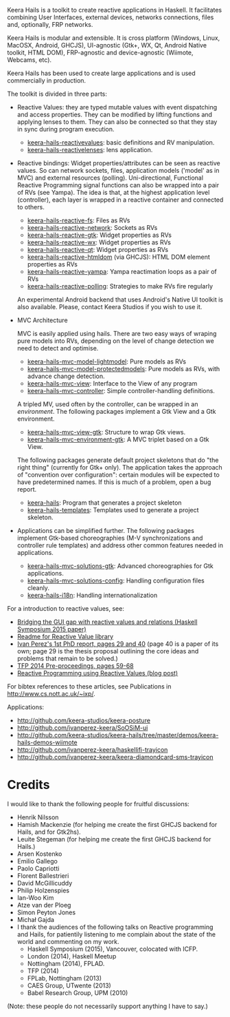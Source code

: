 Keera Hails is a toolkit to create reactive applications in Haskell.
It facilitates combining User Interfaces, external devices, networks
connections, files and, optionally, FRP networks.

Keera Hails is modular and extensible. It is cross platform (Windows, Linux,
MacOSX, Android, GHCJS), UI-agnostic (Gtk+, WX, Qt, Android Native toolkit,
HTML DOM), FRP-agnostic and device-agnostic (Wiimote, Webcams, etc).

Keera Hails has been used to create large applications and is used commercially
in production.

The toolkit is divided in three parts:
* Reactive Values: they are typed mutable values with event dispatching and
access properties. They can be modified by lifting functions and applying
lenses to them. They can also be connected so that they stay in sync during
program execution.

  - [keera-hails-reactivevalues](keera-hails-reactivevalues/): basic definitions and RV manipulation.
  - [keera-hails-reactivelenses](keera-hails-reactivelenses/): lens application.

* Reactive bindings: Widget properties/attributes can be seen as
reactive values. So can network sockets, files, application models ('model'
as in MVC) and external resources (polling). Uni-directional, Functional
Reactive Programming signal functions can also be wrapped into a pair
of RVs (see Yampa). The idea is that, at the highest application level
(controller), each layer is wrapped in a reactive container and connected
to others.

  - [keera-hails-reactive-fs](keera-hails-reactive-fs/): Files as RVs
  - [keera-hails-reactive-network](keera-hails-reactive-network/): Sockets as RVs
  - [keera-hails-reactive-gtk](keera-hails-reactive-gtk/): Widget properties as RVs
  - [keera-hails-reactive-wx](keera-hails-reactive-wx/): Widget properties as RVs
  - [keera-hails-reactive-qt](keera-hails-reactive-qt/): Widget properties as RVs
  - [keera-hails-reactive-htmldom](keera-hails-reactive-htmldom/) (via GHCJS): HTML DOM element properties as RVs
  - [keera-hails-reactive-yampa](keera-hails-reactive-yampa/): Yampa reactimation loops as a pair of RVs
  - [keera-hails-reactive-polling](keera-hails-reactive-polling/): Strategies to make RVs fire regularly

  An experimental Android backend that uses Android's Native UI toolkit
  is also available. Please, contact Keera Studios if you wish to
  use it.

* MVC Architecture

  MVC is easily applied using hails. There are two easy ways of wraping pure
  models into RVs, depending on the level of change detection we need to detect
  and optimise.
  - [keera-hails-mvc-model-lightmodel](keera-hails-mvc-model-lightmodel/): Pure models as RVs
  - [keera-hails-mvc-model-protectedmodels](keera-hails-mvc-model-protectedmodels/): Pure models as RVs, with advance change detection.
  - [keera-hails-mvc-view](keera-hails-mvc-view/): Interface to the View of any program
  - [keera-hails-mvc-controller](keera-hails-mvc-controller/): Simple controller-handling definitions.

  A tripled MV, used often by the controller, can be wrapped in an
  *environment*.  The following packages implement a Gtk View and a Gtk
  environment.
  - [keera-hails-mvc-view-gtk](keera-hails-mvc-view-gtk/): Structure to wrap Gtk views.
  - [keera-hails-mvc-environment-gtk](keera-hails-mvc-environment-gtk/): A MVC triplet based on a Gtk View.

  The following packages generate default project skeletons that do "the right
  thing" (currently for Gtk+ only). The application takes the approach of
  "convention over configuration": certain modules will be expected to have
  predetermined names. If this is much of a problem, open a bug report.
  - [keera-hails](keera-hails/): Program that generates a project skeleton
  - [keera-hails-templates](keera-hails-templates/): Templates used to generate a project skeleton.

* Applications can be simplified further. The following packages implement
  Gtk-based choreographies (M-V synchronizations and controller rule templates)
  and address other common features needed in applications.

  - [keera-hails-mvc-solutions-gtk](keera-hails-mvc-solutions-gtk/): Advanced choreographies for Gtk applications.
  - [keera-hails-mvc-solutions-config](keera-hails-mvc-solutions-config/): Handling configuration files cleanly.
  - [keera-hails-i18n](keera-hails-i18n/): Handling internationalization

For a introduction to reactive values, see:
* [Bridging the GUI gap with reactive values and relations (Haskell Symposium 2015 paper)](http://dl.acm.org/citation.cfm?id=2804316)
* [Readme for Reactive Value library](http://github.com/keera-studios/hails-reactivevalues)
* [Ivan Perez's 1st PhD report, pages 29 and 40](http://www.cs.nott.ac.uk/~ixp/papers/2014-Perez-1st-year-report.pdf)
(page 40 is a paper of its own; page 29 is the thesis proposal outlining the
core ideas and problems that remain to be solved.)
* [TFP 2014 Pre-proceedings, pages 59-68](http://www.staff.science.uu.nl/~hage0101/preproceedingstfp2014.pdf)
* [Reactive Programming using Reactive Values (blog post)](http://keera.co.uk/blog/2014/05/24/reactive-programming-using-reactive-values/)

For bibtex references to these articles, see Publications in http://www.cs.nott.ac.uk/~ixp/.

Applications:
* http://github.com/keera-studios/keera-posture
* http://github.com/ivanperez-keera/SoOSiM-ui
* http://github.com/keera-studios/keera-hails/tree/master/demos/keera-hails-demos-wiimote
* http://github.com/ivanperez-keera/haskellifi-trayicon
* http://github.com/ivanperez-keera/keera-diamondcard-sms-trayicon

# Credits

I would like to thank the following people for fruitful discussions:
* Henrik Nilsson
* Hamish Mackenzie (for helping me create the first GHCJS backend for Hails,
  and for Gtk2hs).
* Leuite Stegeman (for helping me create the first GHCJS backend for Hails.)
* Arsen Kostenko
* Emilio Gallego
* Paolo Capriotti
* Florent Ballestrieri
* David McGillicuddy
* Philip Holzenspies
* Ian-Woo Kim
* Atze van der Ploeg
* Simon Peyton Jones
* Michał Gajda
* I thank the audiences of the following talks on Reactive programming and
  Hails, for patientily listening to me complain about the state of the world
  and commenting on my work.
  * Haskell Symposium (2015), Vancouver, colocated with ICFP.
  * London (2014), Haskell Meetup
  * Nottingham (2014), FPLAD.
  * TFP (2014)
  * FPLab, Nottingham (2013)
  * CAES Group, UTwente (2013)
  * Babel Research Group, UPM (2010)

(Note: these people do not necessarily support anything I have to say.)

<!--
## About the name

Keera Hails was born from several experiments back when I was an MSc student
and researcher in 2008-2009. Back then, it was clear that it was going to be
called Hails, and I often discussed it with my colleagues by referring to it as
``Haskell on Rails''. I checked that the name wasn't taken, and so Hails was
born. I wrote the first commercial program with this library in 2010, and I've
been using it ever since. Many programs have now been written in Hails
(including Gale, whose name sounds similar, means something related, and was
also not arbitrary).

In 2012, I received a message clients using the library telling me that they
couldn't compile their program anymore. Apparently someone had published a
library called ``Hails'' on Hackage (my hails was on github, but not on
hackage). I asked the authors of that library to change its name, but they
refused, telling me that they were there first.

It's sad that we have to have these disputes in such a small community. We both
think that we are right, and there is no easy way to resolve this matter
without one of us giving something up.

To avoid collisions, I call this library Keera Hails in all papers. Because
there is no risk of confusion, I use the name Hails in this documentation.
-->
